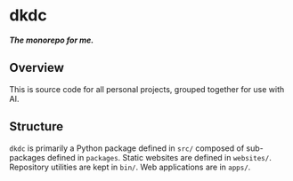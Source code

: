 # dkdc

***The monorepo for me.***

## Overview

This is source code for all personal projects, grouped together for use with AI.

## Structure

`dkdc` is primarily a Python package defined in `src/` composed of sub-packages defined in `packages`. Static websites are defined in `websites/`. Repository utilities are kept in `bin/`. Web applications are in `apps/`.

